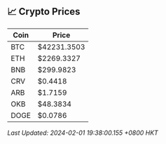 ## 📈 Crypto Prices

| Coin | Price |
| ---- | ----- |
| BTC | $42231.3503 |
| ETH | $2269.3327 |
| BNB | $299.9823 |
| CRV | $0.4418 |
| ARB | $1.7159 |
| OKB | $48.3834 |
| DOGE | $0.0786 |

_Last Updated: 2024-02-01 19:38:00.155 +0800 HKT_